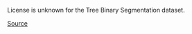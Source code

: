 License is unknown for the Tree Binary Segmentation dataset.

[Source](https://www.kaggle.com/datasets/earthshot/tree-binary-segmentation)